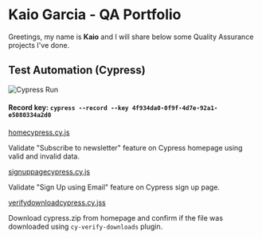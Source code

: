 # Kaio Garcia - QA Portfolio

Greetings, my name is **Kaio** and I will share below some Quality Assurance projects I've done.

## Test Automation (Cypress)
![Cypress Run](https://im3.ezgif.com/tmp/ezgif-3-aee5d8342d.gif)

#### **Record key**: `cypress --record --key 4f934da0-0f9f-4d7e-92a1-e5080334a2d0`

[homecypress.cy.js](https://github.com/kaiorampz/QA-Portfolio/blob/main/homecypress.cy.js)

Validate "Subscribe to newsletter" feature on Cypress homepage using valid and invalid data.

[signuppagecypress.cy.js](https://github.com/kaiorampz/QA-Portfolio/blob/main/signuppagecypress.cy.js)

Validate "Sign Up using Email" feature on Cypress sign up page.

[verifydownloadcypress.cy.jss](https://github.com/kaiorampz/QA-Portfolio/blob/main/verifydownloadcypress.cy.js)

Download cypress.zip from homepage and confirm if the file was downloaded using `cy-verify-downloads` plugin.



